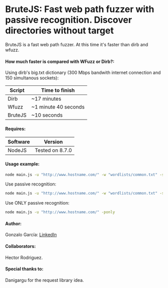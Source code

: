 # BruteJS: Fast web path fuzzer with passive recognition. Discover directories without target 

BruteJS is a fast web path fuzzer. At this time it's faster than dirb and wfuzz.

#### How much faster is compared with WFuzz or Dirb?:

Using dirb's big.txt dictionary (300 Mbps bandwith internet connection and 150 simultanous sockets):

| Script | Time to finish |
|----------|---------|
| Dirb   |  ~17 minutes   |
| Wfuzz   | ~1 minute 40 seconds   |
| BruteJS   | ~10 seconds   |


#### Requires:
| Software | Version |
|----------|---------|
| NodeJS   | Tested on 8.7.0   |

#### Usage example:

```sh
node main.js -u "http://www.hostname.com/" -w "wordlists/common.txt" -s 150
```

Use passive recognition:

```sh
node main.js -u "http://www.hostname.com/" -w "wordlists/common.txt" -s 150 -p
```

Use ONLY passive recognition:

```sh
node main.js -u "http://www.hostname.com/" -ponly
```


#### Author:
Gonzalo García: [LinkedIn](https://www.linkedin.com/in/gongl556/)

#### Collaborators:
Hector Rodriguez.

#### Special thanks to:
Danigargu for the request library idea.